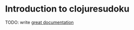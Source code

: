 # Introduction to clojuresudoku

TODO: write [great documentation](http://jacobian.org/writing/what-to-write/)
